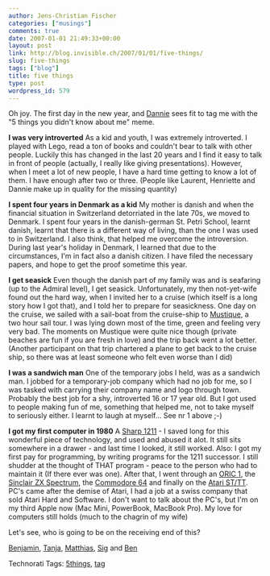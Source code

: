 ```yaml
---
author: Jens-Christian Fischer
categories: ["musings"]
comments: true
date: 2007-01-01 21:49:33+00:00
layout: post
link: http://blog.invisible.ch/2007/01/01/five-things/
slug: five-things
tags: ["blog"]
title: five things
type: post
wordpress_id: 579
---
```


Oh joy. The first day in the new year, and [Dannie][1] sees fit to tag me with the "5 things you didn't know about me" meme.

**I was very introverted** As a kid and youth, I was extremely introverted. I played with Lego, read a ton of books and couldn't bear to talk with other people. Luckily this has changed in the last 20 years and I find it easy to talk in front of people (actually, I really like giving presentations). However, when I meet a lot of new people, I have a hard time getting to know a lot of them. I have enough after two or three. (People like Laurent, Henriette and Dannie make up in quality for the missing quantity)

**I spent four years in Denmark as a kid** My mother is danish and when the financial situation in Switzerland detorriated in the late 70s, we moved to Denmark. I spent four years in the danish-german St. Petri School, learnt danish, learnt that there is a different way of living, than the one I was used to in Switzerland. I also think, that helped me overcome the introversion. During last year's holiday in Denmark, I learned that due to the circumstances, I'm in fact also a danish citizen. I have filed the necessary papers, and hope to get the proof sometime this year.

**I get seasick** Even though the danish part of my family was and is seafaring (up to the Admiral level), I get seasick. Unfortunately, my then not-yet-wife found out the hard way, when I invited her to a cruise (which itself is a long story how I got that), and I told her to prepare for seasickness. One day on the cruise, we sailed with a sail-boat from the cruise-ship to [Mustique][5], a two hour sail tour. I was lying down most of the time, green and feeling very very bad. The moments on Mustique were quite nice though (private beaches are fun if you are fresh in love) and the trip back went a lot better. (Another participant on that trip chartered a plane to get back to the cruise ship, so there was at least someone who felt even worse than I did)

**I was a sandwich man** One of the temporary jobs I held, was as a sandwich man. I jobbed for a temporary-job company which had no job for me, so I was tasked with carrying their company name and logo through town. Probably the best job for a shy, introverted 16 or 17 year old.   But I got used to people making fun of me, something that helped me, not to take myself to seriously either. I learnt to laugh at myself... See nr 1 above ;-)

**I got my first computer in 1980** A [Sharp 1211][8] - I saved long for this wonderful piece of technology, and used and abused it alot. It still sits somewhere in a drawer - and last time I looked, it still worked. Also: I got my first pay for programming, by writing programs for the 1211 successor. I still shudder at the thought of THAT program - peace to the person who had to maintain it (If there ever was one). After that, I went through an [ORIC 1][9], the [Sinclair ZX Spectrum][10], the [Commodore 64][11] and finally on the [Atari ST/TT][12]. PC's came after the demise of Atari, I had a job at a swiss company that sold Atari Hard and Software. I don't want to talk about the PC's, but I'm on my third Apple now (Mac Mini, PowerBook, MacBook Pro). My love for computers still holds (much to the chagrin of my wife)


Let's see, who is going to be on the receiving end of this?

[Benjamin][2], [Tanja][3], [Matthias][4], [Sig][6] and [Ben][7]

[1]: http://uncondition.blogspot.com/2007/01/tag-five-things-that-you-did-not-know.html
[2]: http://turmsegler.net
[3]: http://www.nja.ch
[4]: http://matthias.leisi.net
[5]: http://en.wikipedia.org/wiki/Mustique
[6]: http://thingamy.typepad.com/sigs_blog/
[7]: http://www.benpoole.com/
[8]: http://www.vintagecalculators.com/html/sharp_pc1211_tandy_trs80_pc1.html
[9]: http://en.wikipedia.org/wiki/Oric
[10]: http://en.wikipedia.org/wiki/ZX_Spectrum
[11]: http://en.wikipedia.org/wiki/Commodore_64
[12]: http://en.wikipedia.org/wiki/Atari_ST





Technorati Tags: [5things](http://www.technorati.com/tag/5things), [tag](http://www.technorati.com/tag/tag)
